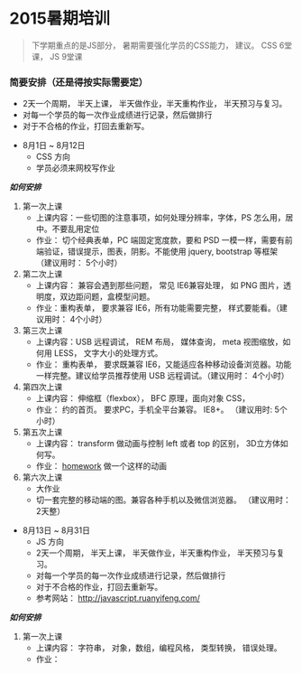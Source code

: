 2015暑期培训
==========


> 下学期重点的是JS部分， 暑期需要强化学员的CSS能力， 建议。 CSS 6堂课， JS 9堂课

### 简要安排（还是得按实际需要定）

- 2天一个周期， 半天上课， 半天做作业，半天重构作业， 半天预习与复习。
- 对每一个学员的每一次作业成绩进行记录，然后做排行
- 对于不合格的作业，打回去重新写。

+ 8月1日 ~ 8月12日
    - CSS 方向
    - 学员必须来网校写作业

***如何安排***

1. 第一次上课
    - 上课内容：一些切图的注意事项，如何处理分辨率，字体，PS 怎么用，居中。不要乱用定位
    - 作业： 切个经典表单，PC 端固定宽度款，要和 PSD 一模一样，需要有前端验证，错误提示，图表，阴影。不能使用 jquery, bootstrap 等框架（建议用时： 5个小时）
2. 第二次上课 
    - 上课内容： 兼容会遇到那些问题， 常见 IE6兼容处理， 如 PNG 图片，透明度，双边距问题，盒模型问题。
    - 作业：重构表单， 要求兼容 IE6，所有功能需要完整， 样式要能看。（建议用时： 4个小时）
3. 第三次上课
    - 上课内容：USB 远程调试， REM 布局， 媒体查询， meta 视图缩放，如何用 LESS， 文字大小的处理方式。 
    - 作业： 重构表单， 要求既兼容 IE6，又能适应各种移动设备浏览器。功能一样完整。建议给学员推荐使用 USB 远程调试。（建议用时： 4个小时）
4. 第四次上课
    - 上课内容： 伸缩框（flexbox）， BFC 原理，面向对象 CSS，
    - 作业： 约的首页。 要求PC，手机全平台兼容。 IE8+。 （建议用时: 5个小时）
5. 第五次上课
    - 上课内容： transform 做动画与控制 left 或者 top 的区别， 3D立方体如何写。
    - 作业： [homework](http://hongyan.cqupt.edu.cn/six.gif) 做一个这样的动画
6. 第六次上课
    - 大作业
    - 切一套完整的移动端的图。兼容各种手机以及微信浏览器。 （建议用时： 2天整）

+ 8月13日 ~ 8月31日
    - JS 方向
    - 2天一个周期， 半天上课， 半天做作业，半天重构作业， 半天预习与复习。
    - 对每一个学员的每一次作业成绩进行记录，然后做排行
    - 对于不合格的作业，打回去重新写。
    - 参考网站： http://javascript.ruanyifeng.com/

***如何安排***
1. 第一次上课
    - 上课内容： 字符串， 对象，数组，编程风格， 类型转换， 错误处理。
    - 作业：

<!-- 1. 第一次上课
    - 上课内容： 复习 JS 基础内容， 主要涉及DOM 操作， 事件， ajax， 数组，闭包，跨域，（只讲重点，不要在一个知识点上花费太多时间。）
    - 作业： 
4. 重构表单， 添加上传文件功能。采用 ajax 文件上传，需要具备，端点续传， 进度条的功能。不考虑浏览器， Chrome运行即可。 提示：（后端找腿毛写个。。- - ）， [Example](https://gist.github.com/andycall/1a4ed20dab9db43748b3) 
5.  -->



    
    
